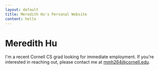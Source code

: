 ```yaml
---
layout: default
title: Meredith Hu's Personal Website
content: hello
---
```


<h1>Meredith Hu</h1>

I'm a recent Cornell CS grad looking for immediate employment. If you're interested in reaching out, please contact me at mmh264@cornell.edu.